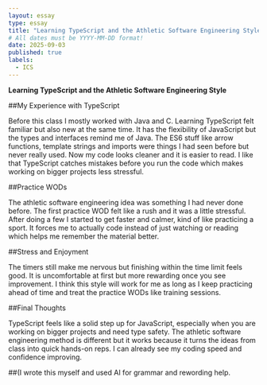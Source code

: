 ```yaml
---
layout: essay
type: essay
title: "Learning TypeScript and the Athletic Software Engineering Style"
# All dates must be YYYY-MM-DD format!
date: 2025-09-03
published: true
labels:
  - ICS
---
```


**Learning TypeScript and the Athletic Software Engineering Style** 

##My Experience with TypeScript

Before this class I mostly worked with Java and C. Learning TypeScript felt familiar but also new at the same time. It has the flexibility of JavaScript but the types and interfaces remind me of Java. The ES6 stuff like arrow functions, template strings and imports were things I had seen before but never really used. Now my code looks cleaner and it is easier to read. I like that TypeScript catches mistakes before you run the code which makes working on bigger projects less stressful.

##Practice WODs

The athletic software engineering idea was something I had never done before. The first practice WOD felt like a rush and it was a little stressful. After doing a few I started to get faster and calmer, kind of like practicing a sport. It forces me to actually code instead of just watching or reading which helps me remember the material better.

##Stress and Enjoyment

The timers still make me nervous but finishing within the time limit feels good. It is uncomfortable at first but more rewarding once you see improvement. I think this style will work for me as long as I keep practicing ahead of time and treat the practice WODs like training sessions.

##Final Thoughts

TypeScript feels like a solid step up for JavaScript, especially when you are working on bigger projects and need type safety. The athletic software engineering method is different but it works because it turns the ideas from class into quick hands-on reps. I can already see my coding speed and confidence improving.

##(I wrote this myself and used AI for grammar and rewording help.
